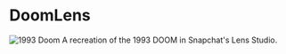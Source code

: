 # DoomLens

![1993 Doom](https://en.wikipedia.org/wiki/File:Doom_cover_art.jpg)
A recreation of the 1993 DOOM in Snapchat's Lens Studio.
